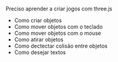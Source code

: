 Preciso aprender a criar jogos com three.js

- Como criar objetos
- Como mover objetos com o teclado
- Como mover objetos com o mouse
- Como atirar objetos
- Como dectectar colisão entre objetos
- Como desejar textos